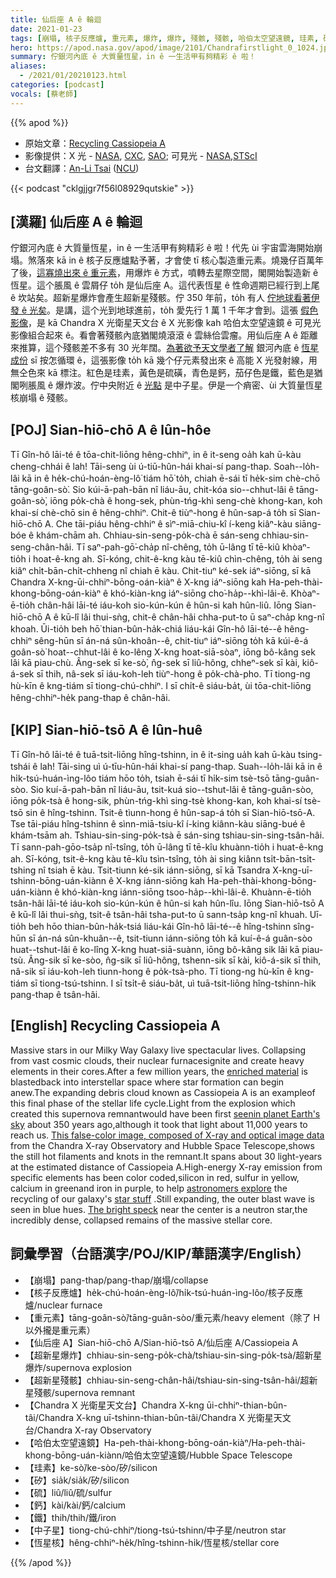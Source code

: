 ```yaml
---
title: 仙后座 A ê 輪迴
date: 2021-01-23
tags: [崩塌, 核子反應爐, 重元素, 爆炸, 爆炸, 殘骸, 殘骸, 哈伯太空望遠鏡, 珪素, 矽, 硫, 鈣, 中子星, 恆星核]
hero: https://apod.nasa.gov/apod/image/2101/Chandrafirstlight_0_1024.jpg
summary: 佇銀河內底 ê 大質量恆星，in ê 一生活甲有夠精彩 ê 啦！
aliases:
  - /2021/01/20210123.html
categories: [podcast]
vocals: [蔡老師]
---
```


{{% apod %}}

- 原始文章：[Recycling Cassiopeia A](https://apod.nasa.gov/apod/ap210123.html)
- 影像提供：X 光 - [NASA](https://www.nasa.gov/), [CXC](http://chandra.harvard.edu/), [SAO](http://chandra.harvard.edu/); 可見光 - [NASA,STScI](http://www.stsci.edu/)
- 台文翻譯：[An-Li Tsai](mailto:thianbun.taigi@gmail.com) ([NCU](https://www.astro.ncu.edu.tw))

{{< podcast "cklgjjgr7f56l08929qutskie" >}}

## [漢羅] 仙后座 A ê 輪迴

佇銀河內底 ê 大質量恆星，in ê 一生活甲有夠精彩 ê 啦！代先 ùi 宇宙雲海開始崩塌。煞落來 kā in ê 核子反應爐點予著，才會使 tī 核心製造重元素。燒幾仔百萬年了後，[這寡燒出來 ê 重元素](https://apod.nasa.gov/apod/ap190801.html)，用爆炸 ê 方式，噴轉去星際空間，閣開始製造新 ê 恆星。這个脹風 ê 雲屑仔 to̍h 是仙后座 A。這代表恆星 ê 性命週期已經行到上尾 ê 坎站矣。超新星爆炸會產生超新星殘骸。佇 350 年前，to̍h 有人 [佇地球看著伊發 ê 光矣](http://spider.seds.org/spider/Vars/casA.html)。是講，這个光到地球進前，to̍h 愛先行 1 萬 1 千年才會到。這張 [假色影像](https://www.nasa.gov/mission_pages/chandra/images/the-latest-look-at-first-light-from-chandra.html)，是 kā Chandra X 光衛星天文台 ê X 光影像 kah 哈伯太空望遠鏡 ê 可見光影像組合起來 ê。看會著殘骸內底猶閣燒滾滾 ê 雲絲佮雲瘤。用仙后座 A ê 距離來推算，這个殘骸差不多有 30 光年闊。[為著欲予天文學者了解](https://arxiv.org/abs/1111.7316) 銀河內底 ê [恆星成份](https://apod.nasa.gov/apod/ap171119.html) sī 按怎循環 ê，這張影像 to̍h kā 幾个仔元素發出來 ê 高能 X 光發射線，用無仝色來 kā 標注。紅色是珪素，黃色是硫磺，青色是鈣，茄仔色是鐵，藍色是猶閣咧脹風 ê 爆炸波。佇中央附近 ê [光點](https://apod.nasa.gov/apod/ap170501.html) 是中子星。伊是一个痟密、ùi 大質量恆星核崩塌 ê 殘骸。

## [POJ] Sian-hiō-chō A ê lûn-hôe

Tī Gîn-hô lāi-té ê tōa-chit-liōng hêng-chhiⁿ, in ê it-seng oa̍h kah ū-kàu cheng-chhái ê lah! Tāi-seng ùi ú-tiū-hûn-hái khai-sí pang-thap. Soah--lo̍h-lâi kā in ê he̍k-chú-hoán-èng-lô͘ tiám hō͘ to̍h, chiah ē-sái tī he̍k-sim chè-chō tāng-goân-sò͘. Sio kúi-ā-pah-bān nî liáu-āu, chit-kóa sio--chhut-lâi ê tāng-goân-sò͘, iōng po̍k-chà ê hong-sek, phùn-tńg-khì seng-chè khong-kan, koh khai-sí chè-chō sin ê hêng-chhiⁿ. Chit-ê tiùⁿ-hong ê hûn-sap-á to̍h sī Sian-hiō-chō A. Che tāi-piáu hêng-chhiⁿ ê sìⁿ-miā-chiu-kî í-keng kiâⁿ-kàu siāng-bóe ê khám-chām ah. Chhiau-sin-seng-po̍k-chà ē sán-seng chhiau-sin-seng-chân-hâi. Tī saⁿ-pah-gō͘-cha̍p nî-chêng, to̍h ū-lâng tī tē-kiû khòaⁿ-tio̍h i hoat-ê-kng ah. Sī-kóng, chit-ê-kng kàu tē-kiû chìn-chêng, to̍h ài seng kiâⁿ chi̍t-bān-chi̍t-chheng nî chiah ē kàu. Chit-tiuⁿ ké-sek iáⁿ-siōng, sī kā Chandra X-kng-ūi-chhiⁿ-bōng-oán-kiàⁿ ê X-kng iáⁿ-siōng kah Ha-peh-thài-khong-bōng-oán-kiàⁿ ê khó-kiàn-kng iáⁿ-siōng cho͘-ha̍p--khì-lâi-ê. Khòaⁿ-ē-tio̍h chân-hâi lāi-té iáu-koh sio-kún-kún ê hûn-si kah hûn-liû. Iōng Sian-hiō-chō A ê kū-lî lâi thui-sǹg, chit-ê chân-hâi chha-put-to ū saⁿ-cha̍p kng-nî khoah. Ūi-tio̍h beh hō͘ thian-bûn-ha̍k-chiá liáu-kái Gîn-hô lāi-té--ê hêng-chhiⁿ sêng-hūn sī án-ná sûn-khoân--ê, chit-tiuⁿ iáⁿ-siōng to̍h kā kúi-ê-á goân-sò͘ hoat--chhut-lâi ê ko-lêng X-kng hoat-siā-sòaⁿ, iōng bô-kâng sek lâi kā piau-chù. Âng-sek sī ke-sò͘, n̂g-sek sī liû-hông, chheⁿ-sek sī kài, kiô-á-sek sī thih, nâ-sek sī iáu-koh-leh tiùⁿ-hong ê po̍k-chà-pho. Tī tiong-ng hù-kīn ê kng-tiám sī tiong-chú-chhiⁿ. I sī chi̍t-ê siáu-ba̍t, ùi tōa-chit-liōng hêng-chhiⁿ-he̍k pang-thap ê chân-hâi.

## [KIP] Sian-hiō-tsō A ê lûn-huê

Tī Gîn-hô lāi-té ê tuā-tsit-liōng hîng-tshinn, in ê it-sing ua̍h kah ū-kàu tsing-tshái ê lah! Tāi-sing uì ú-tīu-hûn-hái khai-sí pang-thap. Suah--lo̍h-lâi kā in ê hi̍k-tsú-huán-ìng-lôo tiám hōo to̍h, tsiah ē-sái tī hi̍k-sim tsè-tsō tāng-guân-sòo. Sio kuí-ā-pah-bān nî liáu-āu, tsit-kuá sio--tshut-lâi ê tāng-guân-sòo, iōng po̍k-tsà ê hong-sik, phùn-tńg-khì sing-tsè khong-kan, koh khai-sí tsè-tsō sin ê hîng-tshinn. Tsit-ê tìunn-hong ê hûn-sap-á to̍h sī Sian-hiō-tsō-A. Tse tāi-piáu hîng-tshinn ê sìnn-miā-tsiu-kî í-king kiânn-kàu siāng-bué ê khám-tsām ah. Tshiau-sin-sing-po̍k-tsà ē sán-sing tshiau-sin-sing-tsân-hâi. Tī sann-pah-gōo-tsa̍p nî-tsîng, to̍h ū-lâng tī tē-kîu khuànn-tio̍h i huat-ê-kng ah. Sī-kóng, tsit-ê-kng kàu tē-kîu tsìn-tsîng, to̍h ài sing kiânn tsi̍t-bān-tsi̍t-tshing nî tsiah ē kàu. Tsit-tiunn ké-sik iánn-siōng, sī kā Tsandra X-kng-uī-tshinn-bōng-uán-kiànn ê X-kng iánn-siōng kah Ha-peh-thài-khong-bōng-uán-kiànn ê khó-kiàn-kng iánn-siōng tsoo-ha̍p--khì-lâi-ê. Khuànn-ē-tio̍h tsân-hâi lāi-té iáu-koh sio-kún-kún ê hûn-si kah hûn-lîu. Iōng Sian-hiō-tsō A ê kū-lî lâi thui-sǹg, tsit-ê tsân-hâi tsha-put-to ū sann-tsa̍p kng-nî khuah. Uī-tio̍h beh hōo thian-bûn-ha̍k-tsiá liáu-kái Gîn-hô lāi-té--ê hîng-tshinn sîng-hūn sī án-ná sûn-khuân--ê, tsit-tiunn iánn-siōng to̍h kā kuí-ê-á guân-sòo huat--tshut-lâi ê ko-lîng X-kng huat-siā-suànn, iōng bô-kâng sik lâi kā piau-tsù. Âng-sik sī ke-sòo, n̂g-sik sī liû-hông, tshenn-sik sī kài, kiô-á-sik sī thih, nâ-sik sī iáu-koh-leh tìunn-hong ê po̍k-tsà-pho. Tī tiong-ng hù-kīn ê kng-tiám sī tiong-tsú-tshinn. I sī tsi̍t-ê siáu-ba̍t, uì tuā-tsit-liōng hîng-tshinn-hi̍k pang-thap ê tsân-hâi.

## [English] Recycling Cassiopeia A

Massive stars in our Milky Way Galaxy live spectacular lives. Collapsing from vast cosmic clouds, their nuclear furnacesignite and create heavy elements in their cores.After a few million years, the [enriched material](https://apod.nasa.gov/apod/ap190801.html) is blastedback into interstellar space where star formation can begin anew.The expanding debris cloud known as Cassiopeia A is an exampleof this final phase of the stellar life cycle.Light from the explosion which created this supernova remnantwould have been first [seenin planet Earth's sky](http://spider.seds.org/spider/Vars/casA.html) about 350 years ago,although it took that light about 11,000 years to reach us. [This false-color image, composed of X-ray and optical image data](https://www.nasa.gov/mission_pages/chandra/images/the-latest-look-at-first-light-from-chandra.html) from the Chandra X-ray Observatory and Hubble Space Telescope,shows the still hot filaments and knots in the remnant.It spans about 30 light-years at the estimated distance of Cassiopeia A.High-energy X-ray emission from specific elements has been color coded,silicon in red, sulfur in yellow, calcium in greenand iron in purple, to help [astronomers explore](https://arxiv.org/abs/1111.7316) the recycling of our galaxy's [star stuff](https://apod.nasa.gov/apod/ap171119.html) .Still expanding, the outer blast wave is seen in blue hues. [The bright speck](https://apod.nasa.gov/apod/ap170501.html) near the center is a neutron star,the incredibly dense, collapsed remains of the massive stellar core.

## 詞彙學習（台語漢字/POJ/KIP/華語漢字/English）

- 【崩塌】pang-thap/pang-thap/崩塌/collapse
- 【核子反應爐】he̍k-chú-hoán-èng-lô͘/hi̍k-tsú-huán-ìng-lôo/核子反應爐/nuclear furnace
- 【重元素】tāng-goân-sò͘/tāng-guân-sòo/重元素/heavy element（除了 H 以外攏是重元素）
- 【仙后座 A】Sian-hiō-chō A/Sian-hiō-tsō A/仙后座 A/Cassiopeia A
- 【超新星爆炸】chhiau-sin-seng-po̍k-chà/tshiau-sin-sing-po̍k-tsà/超新星爆炸/supernova explosion
- 【超新星殘骸】chhiau-sin-seng-chân-hâi/tshiau-sin-sing-tsân-hâi/超新星殘骸/supernova remnant
- 【Chandra X 光衛星天文台】Chandra X-kng ūi-chhiⁿ-thian-bûn-tâi/Chandra X-kng uī-tshinn-thian-bûn-tâi/Chandra X 光衛星天文台/Chandra X-ray Observatory
- 【哈伯太空望遠鏡】Ha-peh-thài-khong-bōng-oán-kiàⁿ/Ha-peh-thài-khong-bōng-uán-kiànn/哈伯太空望遠鏡/Hubble Space Telescope
- 【珪素】ke-sò͘/ke-sòo/矽/silicon
- 【矽】sia̍k/sia̍k/矽/silicon
- 【硫】liû/liû/硫/sulfur
- 【鈣】kài/kài/鈣/calcium
- 【鐵】thih/thih/鐵/iron
- 【中子星】tiong-chú-chhiⁿ/tiong-tsú-tshinn/中子星/neutron star
- 【恆星核】hêng-chhiⁿ-he̍k/hîng-tshinn-hi̍k/恆星核/stellar core

{{% /apod %}}
